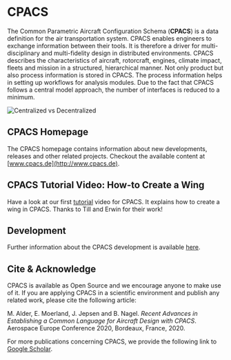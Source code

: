 # CPACS
The Common Parametric Aircraft Configuration Schema (**CPACS**) is a data definition for the air transportation system. CPACS enables engineers to exchange information between their tools. It is therefore a driver for multi-disciplinary and multi-fidelity design in distributed environments. CPACS describes the characteristics of aircraft, rotorcraft, engines, climate impact, fleets and mission in a structured, hierarchical manner. Not only product but also process information is stored in CPACS. The process information helps in setting up workflows for analysis modules. Due to the fact that CPACS follows a central model approach, the number of interfaces is reduced to a minimum.

![Centralized vs Decentralized](/development/images/centralized.png)

## CPACS Homepage

The CPACS homepage contains information about new developments, releases and other related projects. Checkout the available content at [www.cpacs.de](http://www.cpacs.de).

## CPACS Tutorial Video: How-to Create a Wing

Have a look at our first [tutorial](http://www.youtube.com/watch?v=NgYWfc5N-Xw) video for CPACS. It explains how to create a wing in CPACS. Thanks to Till and Erwin for their work!

## Development

Further information about the CPACS development is available [here](/development/README.md).

## Cite & Acknowledge

CPACS is available as Open Source and we encourage anyone to make use of it. If you are applying CPACS in a scientific environment and publish any related work, please cite the following article:

M. Alder, E. Moerland, J. Jepsen and B. Nagel. _Recent Advances in Establishing a Common Language for Aircraft Design with CPACS_. Aerospace Europe Conference 2020, Bordeaux, France, 2020.

For more publications concerning CPACS, we provide the following link to [Google Scholar](http://scholar.google.de/scholar?start=0&q=CPACS+Common+Parametric+Aircraft+Configuration+Schema&hl=de&as_sdt=0,5).
